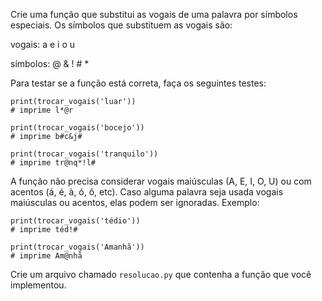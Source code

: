 Crie uma função que substitui as vogais de uma palavra por símbolos especiais. Os símbolos que substituem as vogais são:

vogais: a e i o u

símbolos: @ & ! # *

Para testar se a função está correta, faça os seguintes testes:

```
print(trocar_vogais('luar')) 
# imprime l*@r

print(trocar_vogais('bocejo')) 
# imprime b#c&j#

print(trocar_vogais('tranquilo')) 
# imprime tr@nq*!l#
```

A função não precisa considerar vogais maiúsculas (A, E, I, O, U) ou com acentos (á, é, à, ó, ô, etc). Caso alguma palavra seja usada vogais maiúsculas ou acentos, elas podem ser ignoradas. Exemplo:

```
print(trocar_vogais('tédio')) 
# imprime téd!#

print(trocar_vogais('Amanhã')) 
# imprime Am@nhã
```

Crie um arquivo chamado `resolucao.py` que contenha a função que você implementou.

